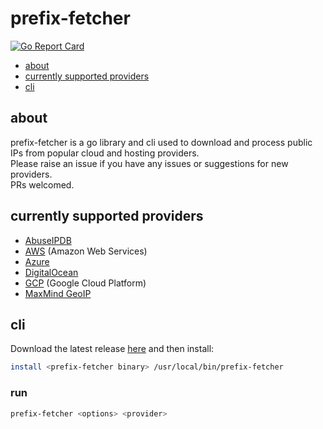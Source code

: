 # prefix-fetcher 
[![Go Report Card](https://goreportcard.com/badge/github.com/jonhadfield/prefix-fetcher)](https://goreportcard.com/report/github.com/jonhadfield/prefix-fetcher)

- [about](#about)
- [currently supported providers](#currently-supported-providers)
- [cli](#cli)

## about

prefix-fetcher is a go library and cli used to download and process public IPs from popular cloud and hosting providers.  
Please raise an issue if you have any issues or suggestions for new providers.  
PRs welcomed.

## currently supported providers

- [AbuseIPDB](https://www.abuseipdb.com/)
- [AWS](https://aws.amazon.com/) (Amazon Web Services)
- [Azure](https://azure.microsoft.com)
- [DigitalOcean](https://www.digitalocean.com/)
- [GCP](https://cloud.google.com/) (Google Cloud Platform)
- [MaxMind GeoIP](https://www.maxmind.com)

## cli

Download the latest release [here](https://github.com/jonhadfield/prefix-fetcher/releases) and then install:

```bash
install <prefix-fetcher binary> /usr/local/bin/prefix-fetcher
```

### run

```bash
prefix-fetcher <options> <provider>
```
